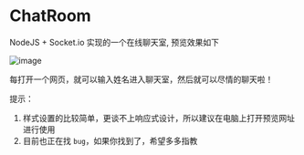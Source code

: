# ChatRoom
NodeJS + Socket.io 实现的一个在线聊天室, 预览效果如下

![image](https://github.com/hwaphon/ChatRoom/blob/master/demo.png)

每打开一个网页，就可以输入姓名进入聊天室，然后就可以尽情的聊天啦！

提示：

1. 样式设置的比较简单，更谈不上响应式设计，所以建议在电脑上打开预览网址进行使用
2. 目前也正在找 `bug`，如果你找到了，希望多多指教


